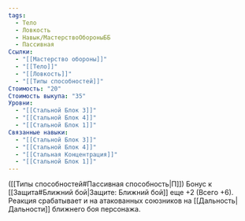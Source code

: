 ```yaml
---
tags:
  - Тело
  - Ловкость
  - Навык/МастерствоОбороныББ
  - Пассивная
Ссылки:
  - "[[Мастерство обороны]]"
  - "[[Тело]]"
  - "[[Ловкость]]"
  - "[[Типы способностей]]"
Стоимость: "20"
Стоимость выкупа: "35"
Уровни:
  - "[[Стальной Блок 3]]"
  - "[[Стальной Блок 4]]"
  - "[[Стальной Блок 1]]"
Связанные навыки:
  - "[[Стальной Блок 3]]"
  - "[[Стальной Блок 4]]"
  - "[[Стальная Концентрация]]"
  - "[[Стальной Блок 1]]"
---
```

([[Типы способностей#Пассивная способность|П]]) Бонус к [[Защита#Ближний бой|Защите: Ближний бой]] еще +2 (Всего +6).
Реакция срабатывает и на атакованных союзников на [[Дальность|Дальности]] ближнего боя персонажа. 